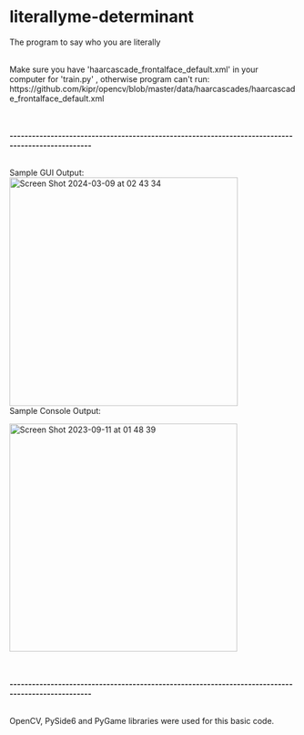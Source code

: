 # literallyme-determinant
The program to say who you are literally


<br>
Make sure you have 'haarcascade_frontalface_default.xml' in your computer for 'train.py' , otherwise program can't run:<br>
https://github.com/kipr/opencv/blob/master/data/haarcascades/haarcascade_frontalface_default.xml

<br><br>
<b>--------------------------------------------------------------------------------------------------</b>
<br><br>



Sample GUI Output:<br>
<img width="401" alt="Screen Shot 2024-03-09 at 02 43 34" src="https://github.com/aliemre2023/literally-who/assets/93014021/6d17b29f-4a2b-4dd8-a2b5-f91f4a5ba53f">
<br>
Sample Console Output:<br>

<img width="400" alt="Screen Shot 2023-09-11 at 01 48 39" src="https://github.com/aliemre2023/literally-who/assets/93014021/c8d39d01-b331-4095-80ae-0fced79f7df9">




<br><br>
<b>--------------------------------------------------------------------------------------------------</b>
<br><br>

OpenCV, PySide6 and PyGame libraries were used for this basic code.

